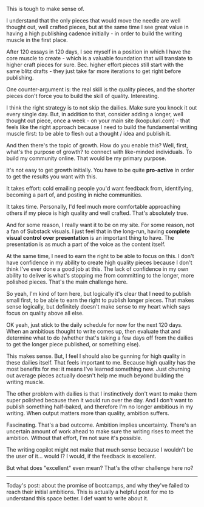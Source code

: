 This is tough to make sense of.

I understand that the only pieces that would move the needle are well thought out, well crafted pieces, but at the same time I see great value in having a high publishing cadence initially - in order to build the writing muscle in the first place.

After 120 essays in 120 days, I see myself in a position in which I have the core muscle to create - which is a valuable foundation that will translate to higher craft pieces for sure. Bec. higher effort pieces still start with the same blitz drafts - they just take far more iterations to get right before publishing.

One counter-argument is: the real skill is the quality pieces, and the shorter pieces don't force you to build the skill of quality. Interesting.

I think the right strategy is to not skip the dailies. Make sure you knock it out every single day. But, in addition to that, consider adding a longer, well thought out piece, once a week - on your main site (koopuluri.com) - that feels like the right approach because I need to build the fundamental writing muscle first: to be able to flesh out a thought / idea and publish it.

And then there's the topic of growth. How do you enable this? Well, first, what's the purpose of growth? to connect with like-minded individuals. To build my community online. That would be my primary purpose.

It's not easy to get growth initially. You have to be quite **pro-active** in order to get the results you want with this.

It takes effort: cold emailing people you'd want feedback from, identifying, becoming a part of, and posting in niche communities.

It takes time. Personally, I'd feel much more comfortable approaching others if my piece is high quality and well crafted. That's absolutely true.

And for some reason, I really want it to be on my site. For some reason, not a fan of Substack visuals. I just feel that in the long-run, having **complete visual control over presentation** is an important thing to have. The presentation is as much a part of the voice as the content itself.

At the same time, I need to earn the right to be able to focus on this. I don't have confidence in my ability to create high quality pieces because I don't think I've ever done a good job at this. The lack of confidence in my own ability to deliver is what's stopping me from committing to the longer, more polished pieces. That's the main challenge here.

So yeah, I'm kind of torn here, but logically it's clear that I need to publish small first, to be able to earn the right to publish longer pieces. That makes sense logically, but definitely doesn't make sense to my heart which says focus on quality above all else.

OK yeah, just stick to the daily schedule for now for the next 120 days. When an ambitious thought to write comes up, then evaluate that and determine what to do (whether that's taking a few days off from the dailies to get the longer piece published, or something else).

This makes sense. But, I feel I should also be gunning for high quality in these dailies itself. That feels important to me. Because high quality has the most benefits for me: it means I've learned something new. Just churning out average pieces actually doesn't help me much beyond building the writing muscle.

The other problem with dailies is that I instinctively don't want to make them super polished because then it would run over the day. And I don't want to publish something half-baked, and therefore I'm no longer ambitious in my writing. When output matters more than quality, ambition suffers.

Fascinating. That's a bad outcome. Ambition implies uncertainty. There's an uncertain amount of work ahead to make sure the writing rises to meet the ambition. Without that effort, I'm not sure it's possible.

The writing copilot might not make that much sense because I wouldn't be the user of it... would I? I would, if the feedback is excellent.

But what does "excellent" even mean? That's the other challenge here no?

---

Today's post: about the promise of bootcamps, and why they've failed to reach their initial ambitions. This is actually a helpful post for me to understand this space better. I def want to write about it.
